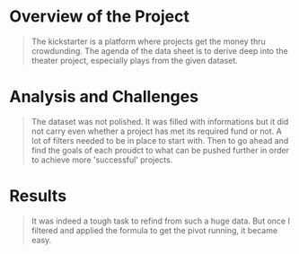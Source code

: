 # Overview of the Project
> The kickstarter is a platform where projects get the money thru crowdunding. The agenda of the data sheet is to derive deep into the theater project, especially plays from the given dataset.
# Analysis and Challenges
> The dataset was not polished. It was filled with informations but it did not carry even whether a project has met its required fund or not. A lot of filters needed to be in place to start with. Then to go ahead and find the goals of each proudct to what can be pushed further in order to achieve more 'successful' projects.
# Results
> It was indeed a tough task to refind from such a huge data. But once I filtered and applied the formula to get the pivot running, it became easy.

